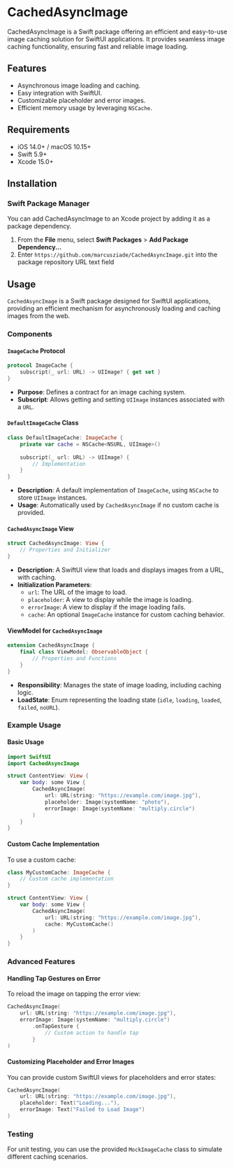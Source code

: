 # CachedAsyncImage

CachedAsyncImage is a Swift package offering an efficient and easy-to-use image caching solution for SwiftUI applications. It provides seamless image caching functionality, ensuring fast and reliable image loading.

## Features

- Asynchronous image loading and caching.
- Easy integration with SwiftUI.
- Customizable placeholder and error images.
- Efficient memory usage by leveraging `NSCache`.

## Requirements

- iOS 14.0+ / macOS 10.15+
- Swift 5.9+
- Xcode 15.0+

## Installation

### Swift Package Manager

You can add CachedAsyncImage to an Xcode project by adding it as a package dependency.

1. From the **File** menu, select **Swift Packages** > **Add Package Dependency...**
2. Enter `https://github.com/marcusziade/CachedAsyncImage.git` into the package repository URL text field

## Usage

`CachedAsyncImage` is a Swift package designed for SwiftUI applications, providing an efficient mechanism for asynchronously loading and caching images from the web. 

### Components

#### `ImageCache` Protocol

```swift
protocol ImageCache {
    subscript(_ url: URL) -> UIImage? { get set }
}
```

- **Purpose**: Defines a contract for an image caching system.
- **Subscript**: Allows getting and setting `UIImage` instances associated with a `URL`.

#### `DefaultImageCache` Class

```swift
class DefaultImageCache: ImageCache {
    private var cache = NSCache<NSURL, UIImage>()
    
    subscript(_ url: URL) -> UIImage? {
        // Implementation
    }
}
```

- **Description**: A default implementation of `ImageCache`, using `NSCache` to store `UIImage` instances.
- **Usage**: Automatically used by `CachedAsyncImage` if no custom cache is provided.

#### `CachedAsyncImage` View

```swift
struct CachedAsyncImage: View {
    // Properties and Initializer
}
```

- **Description**: A SwiftUI view that loads and displays images from a URL, with caching.
- **Initialization Parameters**:
  - `url`: The URL of the image to load.
  - `placeholder`: A view to display while the image is loading.
  - `errorImage`: A view to display if the image loading fails.
  - `cache`: An optional `ImageCache` instance for custom caching behavior.

#### ViewModel for `CachedAsyncImage`

```swift
extension CachedAsyncImage {
    final class ViewModel: ObservableObject {
        // Properties and Functions
    }
}
```

- **Responsibility**: Manages the state of image loading, including caching logic.
- **LoadState**: Enum representing the loading state (`idle`, `loading`, `loaded`, `failed`, `noURL`).

### Example Usage

#### Basic Usage

```swift
import SwiftUI
import CachedAsyncImage

struct ContentView: View {
    var body: some View {
        CachedAsyncImage(
            url: URL(string: "https://example.com/image.jpg"),
            placeholder: Image(systemName: "photo"),
            errorImage: Image(systemName: "multiply.circle")
        )
    }
}
```

#### Custom Cache Implementation

To use a custom cache:

```swift
class MyCustomCache: ImageCache {
    // Custom cache implementation
}

struct ContentView: View {
    var body: some View {
        CachedAsyncImage(
            url: URL(string: "https://example.com/image.jpg"),
            cache: MyCustomCache()
        )
    }
}
```

### Advanced Features

#### Handling Tap Gestures on Error

To reload the image on tapping the error view:

```swift
CachedAsyncImage(
    url: URL(string: "https://example.com/image.jpg"),
    errorImage: Image(systemName: "multiply.circle")
        .onTapGesture {
            // Custom action to handle tap
        }
)
```

#### Customizing Placeholder and Error Images

You can provide custom SwiftUI views for placeholders and error states:

```swift
CachedAsyncImage(
    url: URL(string: "https://example.com/image.jpg"),
    placeholder: Text("Loading..."),
    errorImage: Text("Failed to Load Image")
)
```

### Testing

For unit testing, you can use the provided `MockImageCache` class to simulate different caching scenarios.
